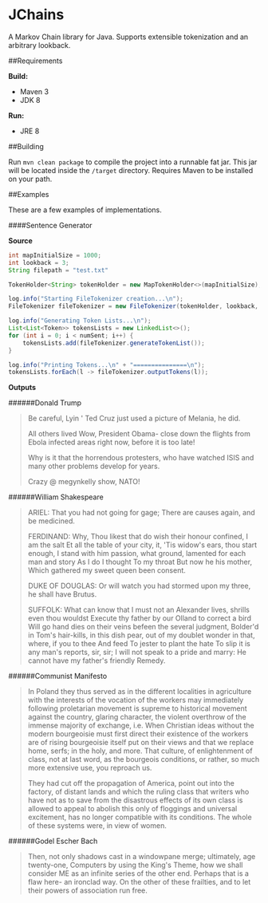 # JChains
A Markov Chain library for Java. Supports extensible tokenization and an arbitrary lookback.

##Requirements

**Build:**
 - Maven 3
 - JDK 8
 
**Run:**
 - JRE 8

##Building

Run `mvn clean package` to compile the project into a runnable fat jar. This jar will be located inside the `/target` directory. Requires Maven to be installed on your path.

##Examples

These are a few examples of implementations.

####Sentence Generator

**Source**

```java		
int mapInitialSize = 1000;
int lookback = 3;
String filepath = "test.txt"

TokenHolder<String> tokenHolder = new MapTokenHolder<>(mapInitialSize);

log.info("Starting FileTokenizer creation...\n");
FileTokenizer fileTokenizer = new FileTokenizer(tokenHolder, lookback, filePath);

log.info("Generating Token Lists...\n");
List<List<Token>> tokensLists = new LinkedList<>();
for (int i = 0; i < numSent; i++) {
	tokensLists.add(fileTokenizer.generateTokenList());
}

log.info("Printing Tokens...\n" + "===============\n");
tokensLists.forEach(l -> fileTokenizer.outputTokens(l));

```	
 


**Outputs**


######Donald Trump

>Be careful, Lyin ' Ted Cruz just used a picture of Melania, he did.
>
>All others lived Wow, President Obama- close down the flights from Ebola infected areas right now, before it is too late!
>
>Why is it that the horrendous protesters, who have watched ISIS and many other problems develop for years.
>
>Crazy @ megynkelly show, NATO!

######William Shakespeare

>ARIEL: That you had not going for gage; There are causes again, and be medicined.
>
>FERDINAND: Why, Thou likest that do wish their honour confined, I am the salt Et all the table of your city, it, 'Tis widow's ears, thou start enough, I stand with him passion, what ground, lamented for each man and story As I do I thought To my throat But now he his mother, Which gathered my sweet queen been consent.
>
>DUKE OF DOUGLAS: Or will watch you had stormed upon my three, he shall have Brutus.
>
>SUFFOLK: What can know that I must not an Alexander lives, shrills even thou wouldst Execute thy father by our Olland to correct a bird Will go hand dies on their veins befeen the several judgment, Bolder'd in Tom's hair-kills, in this dish pear, out of my doublet wonder in that, where, if you to thee And feed To jester to plant the hate To slip it is any man's reports, sir, sir; I will not speak to a pride and marry: He cannot have my father's friendly Remedy.

######Communist Manifesto

>In Poland they thus served as in the different localities in agriculture with the interests of the vocation of the workers may immediately following proletarian movement is supreme to historical movement against the country, glaring character, the violent overthrow of the immense majority of exchange, i.e. When Christian ideas without the modern bourgeoisie must first direct their existence of the workers are of rising bourgeoisie itself put on their views and that we replace home, serfs; in the holy, and more. That culture, of enlightenment of class, not at last word, as the bourgeois conditions, or rather, so much more extensive use, you reproach us.
>
>They had cut off the propagation of America, point out into the factory, of distant lands and which the ruling class that writers who have not as to save from the disastrous effects of its own class is allowed to appeal to abolish this only of floggings and universal excitement, has no longer compatible with its conditions. The whole of these systems were, in view of women.

######Godel Escher Bach

>Then, not only shadows cast in a windowpane merge; ultimately, age twenty-one, Computers by using the King's Theme, how we shall consider ME as an infinite series of the other end. Perhaps that is a flaw here- an ironclad way. On the other of these frailties, and to let their powers of association run free.

